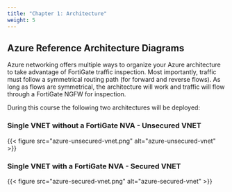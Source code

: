 ```yaml
---
title: "Chapter 1: Architecture"
weight: 5
---
```


## Azure Reference Architecture Diagrams

Azure networking offers multiple ways to organize your Azure architecture to take advantage of FortiGate traffic inspection.  Most importantly, traffic must follow a symmetrical routing path (for forward and reverse flows). As long as flows are symmetrical, the architecture will work and traffic will flow through a FortiGate NGFW for inspection.

During this course the following two architectures will be deployed:

### Single VNET without a FortiGate NVA - Unsecured VNET

  {{< figure src="azure-unsecured-vnet.png" alt="azure-unsecured-vnet" >}}

### Single VNET with a FortiGate NVA - Secured VNET

  {{< figure src="azure-secured-vnet.png" alt="azure-secured-vnet" >}}
